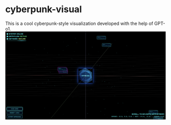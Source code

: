# cyberpunk-visual
This is a cool cyberpunk-style visualization developed with the help of GPT-o1.
<img src="current-view.png" width="800">
